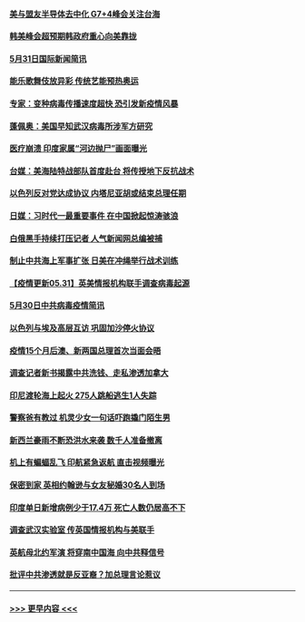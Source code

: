 #### [美与盟友半导体去中化 G7+4峰会关注台海](../pages/prog202/a103131783.md?t=05312302) 
#### [韩美峰会超预期韩政府重心向美靠拢](../pages/prog202/a103131762.md?t=05312302) 
#### [5月31日国际新闻简讯](../pages/prog202/a103131546.md?t=05312302) 
#### [能乐歌舞伎放异彩 传统艺能预热奥运](../pages/prog202/a103131556.md?t=05312302) 
#### [专家：变种病毒传播速度超快 恐引发新疫情风暴](../pages/prog202/a103131525.md?t=05312302) 
#### [蓬佩奥：美国早知武汉病毒所涉军方研究](../pages/prog202/a103131484.md?t=05312302) 
#### [医疗崩溃 印度家属“河边抛尸”画面曝光](../pages/prog202/a103131482.md?t=05312302) 
#### [台媒：美海陆特战部队首度赴台 将传授地下反抗战术](../pages/prog202/a103131471.md?t=05312302) 
#### [以色列反对党达成协议 内塔尼亚胡或结束总理任期](../pages/prog202/a103131442.md?t=05312302) 
#### [日媒：习时代一最重要事件 在中国掀起惊涛骇浪](../pages/prog202/a103131418.md?t=05312302) 
#### [白俄黑手持续打压记者 人气新闻网总编被捕](../pages/prog202/a103131416.md?t=05312302) 
#### [制止中共海上军事扩张 日美在冲绳举行战术训练](../pages/prog202/a103131386.md?t=05312302) 
#### [【疫情更新05.31】英美情报机构联手调查病毒起源](../pages/prog202/a103114528.md?t=05312302) 
#### [5月30日中共病毒疫情简讯](../pages/prog202/a103131322.md?t=05312302) 
#### [以色列与埃及高层互访 巩固加沙停火协议](../pages/prog202/a103131317.md?t=05312302) 
#### [疫情15个月后澳、新两国总理首次当面会晤](../pages/prog202/a103131173.md?t=05312302) 
#### [调查记者新书揭露中共洗钱、走私渗透加拿大](../pages/prog202/a103131110.md?t=05312302) 
#### [印尼渡轮海上起火 275人跳船逃生1人失踪](../pages/prog202/a103131100.md?t=05312302) 
#### [警察爸有教过 机灵少女一句话吓跑撬门陌生男](../pages/prog202/a103131101.md?t=05312302) 
#### [新西兰豪雨不断恐洪水来袭 数千人准备撤离](../pages/prog202/a103131088.md?t=05312302) 
#### [机上有蝙蝠乱飞 印航紧急返航 直击视频曝光](../pages/prog202/a103131057.md?t=05312302) 
#### [保密到家 英相约翰逊与女友秘婚30名人到场](../pages/prog202/a103130984.md?t=05312302) 
#### [印度单日新增病例少于17.4万 死亡人数仍居高不下](../pages/prog202/a103130968.md?t=05312302) 
#### [调查武汉实验室 传英国情报机构与美联手](../pages/prog202/a103130502.md?t=05312302) 
#### [英航母北约军演 将穿南中国海 向中共释信号](../pages/prog202/a103130195.md?t=05312302) 
#### [批评中共渗透就是反亚裔？加总理言论惹议](../pages/prog202/a103130797.md?t=05312302) 

----
#### [ >>> 更早内容 <<< ](../indexes/prog202-earlier.md)
